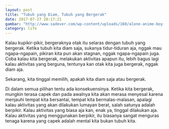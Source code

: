 ```yaml
---
layout: post
title: "Tubuh yang Diam, Tubuh yang Bergerak"
date: 2017-07-27 20:17:21
gambar: "http://www.sadever.com/wp-content/uploads/160/alone-anime-boy-750x744.jpg"
category: life
---
```


Kalau kupikir-pikir, bergeraknya otak itu selaras dengan tubuh yang bergerak. Ketika tubuh kita diam saja, sukanya tidur-tiduran aja, nggak mau ngapa-ngapain, pikiran kita pun akan stagnan, nggak ngapa-ngapain juga. Coba kalau kita bergerak, melakukan aktivitas apapun itu, lebih bagus lagi kalau aktivitas yang berguna, tentunya kan otak kita juga bergerak, nggak diam aja.

Sekarang, kita tinggal memilih, apakah kita diam saja atau bergerak.

Di dalam semua pilihan tentu ada konsekuensinya. Ketika kita bergerak, mungkin terasa capek dan pada awalnya kita akan merasa menyesal karena menjauhi tempat kita bersantai, tempat kita bermalas-malasan, apalagi kalau aktivitas yang akan dilakukan lumayan berat, salah satunya adalah berpikir. Kalau aktivitas yang biasa aja kan, enak ya, tinggal dilakukan aja. Kalau aktivitas yang menggunakan berpikir, itu biasanya sangat menguras tenaga karena yang capek adalah mental kita bukan tubuh kita.